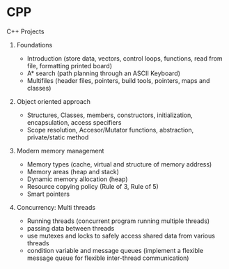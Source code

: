 # CPP
 C++ Projects

 1) Foundations
    - Introduction (store data, vectors, control loops, functions, read from file, formatting printed board)
    - A* search (path planning through an ASCII Keyboard)
    - Multifiles (header files, pointers, build tools, pointers, maps and classes)

 2) Object oriented approach
    - Structures, Classes, members, constructors, initialization, encapsulation, access specifiers
    - Scope resolution, Accesor/Mutator functions, abstraction, private/static method
 
 3) Modern memory management
    - Memory types (cache, virtual and structure of memory address)
    - Memory areas (heap and stack)
    - Dynamic memory allocation (heap)
    - Resource copying policy (Rule of 3, Rule of 5)
    - Smart pointers

 4) Concurrency: Multi threads
    - Running threads (concurrent program running multiple threads)
    - passing data between threads
    - use mutexes and locks to safely access shared data from various threads
    - condition variable and message queues (implement a flexible message queue for flexible inter-thread communication)
